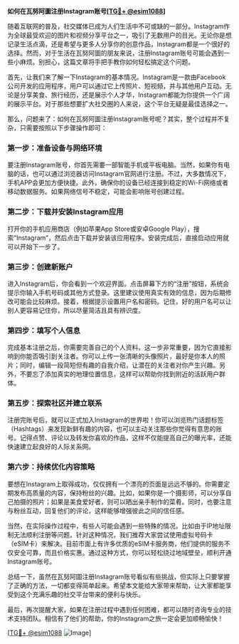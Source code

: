 **如何在瓦努阿圖注册Instagram账号[[TG💪+ @esim1088](https://t.me/s/esim1088)]**

随着互联网的普及，社交媒体已成为人们生活中不可或缺的一部分。Instagram作为全球最受欢迎的图片和视频分享平台之一，吸引了无数用户的目光。无论你是想记录生活点滴，还是希望与更多人分享你的创意作品，Instagram都是一个很好的选择。然而，对于生活在瓦努阿圖的朋友来说，注册Instagram账号可能会遇到一些小麻烦。别担心，这篇文章将手把手教你如何轻松搞定这个问题。

首先，让我们来了解一下Instagram的基本情况。Instagram是一款由Facebook公司开发的应用程序，用户可以通过它上传照片、短视频，并与其他用户互动。无论是分享美食、旅行经历，还是展示个人才华，Instagram都能为你提供一个广阔的展示平台。对于那些想要扩大社交圈的人来说，这个平台无疑是最佳选择之一。

那么，问题来了：如何在瓦努阿圖注册Instagram账号呢？其实，整个过程并不复杂，只需要按照以下步骤操作即可：

### **第一步：准备设备与网络环境**
要注册Instagram账号，你首先需要一部智能手机或平板电脑。当然，如果你有电脑的话，也可以通过浏览器访问Instagram官网进行注册。不过，大多数情况下，手机APP会更加方便快捷。此外，确保你的设备已经连接到稳定的Wi-Fi网络或者移动数据服务。如果网络信号不稳定，可能会影响账号创建过程。

### **第二步：下载并安装Instagram应用**
打开你的手机应用商店（例如苹果App Store或安卓Google Play），搜索“Instagram”，然后点击下载并安装该应用程序。安装完成后，直接启动应用就可以开始下一步了。

### **第三步：创建新账户**
进入Instagram后，你会看到一个欢迎界面。点击屏幕下方的“注册”按钮，系统会提示你输入手机号码或其他方式登录。这里建议使用真实有效的信息，因为后期修改可能会比较麻烦。接着，根据提示设置用户名和密码。记住，好的用户名可以让别人更容易记住你，所以尽量简洁且具有辨识度。

### **第四步：填写个人信息**
完成基本注册之后，你需要完善自己的个人资料。这一步非常重要，因为它直接影响到你能否吸引到关注者。你可以上传一张清晰的头像照片，最好是你本人的照片；同时，编辑一段简短但有趣的自我介绍，让潜在的关注者对你产生兴趣。另外，不要忘了添加真实的地理位置信息，这样可以帮助你找到附近的活跃用户群体。

### **第五步：探索社区并建立联系**
注册完账号后，就可以正式加入Instagram的世界啦！你可以浏览热门话题标签（Hashtags）来发现新鲜有趣的内容，也可以主动关注那些你觉得有意思的账号。记得点赞、评论以及转发你喜欢的作品，这样不仅能提高自己的曝光率，还能快速建立起良好的人际关系网。

### **第六步：持续优化内容策略**
要想在Instagram上取得成功，仅仅拥有一个漂亮的页面是远远不够的。你需要定期发布高质量的内容，保持粉丝的兴趣。比如，如果你是一个摄影师，可以分享自己拍摄的照片；如果是美食爱好者，则可以晒出亲手制作的菜肴。同时，也要注意与粉丝互动，回复他们的评论，这样能够增强彼此之间的信任感。

当然，在实际操作过程中，有些人可能会遇到一些特殊的情况，比如由于IP地址限制无法顺利注册等问题。针对这种情况，我们推荐大家尝试使用虚拟号码卡（eSIM卡）来解决。目前市面上有许多优质的eSIM卡服务商，他们提供的服务不仅安全可靠，而且价格实惠。通过这种方式，你可以轻松绕过地域壁垒，顺利开通Instagram账号。

总结一下，虽然在瓦努阿圖注册Instagram账号看似有些挑战，但实际上只要掌握了正确的方法，一切都变得简单起来。希望本文能给大家带来帮助，让大家都能享受到这个充满乐趣的社交平台带来的便利与快乐。

最后，再次提醒大家，如果在注册过程中遇到任何困难，都可以随时咨询专业的技术支持团队。相信有了他们的帮助，你的Instagram之旅一定会更加顺畅愉快！

[[TG💪+ @esim1088](https://t.me/s/esim1088) ![Image](https://i.postimg.cc/4NQfJmqS/Snipaste-2025-05-13-00-14-12.png)]